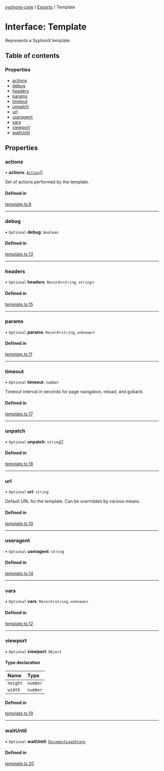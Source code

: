 [syphonx-core](../README.md) / [Exports](../modules.md) / Template

# Interface: Template

Represents a SyphonX template.

## Table of contents

### Properties

- [actions](Template.md#actions)
- [debug](Template.md#debug)
- [headers](Template.md#headers)
- [params](Template.md#params)
- [timeout](Template.md#timeout)
- [unpatch](Template.md#unpatch)
- [url](Template.md#url)
- [useragent](Template.md#useragent)
- [vars](Template.md#vars)
- [viewport](Template.md#viewport)
- [waitUntil](Template.md#waituntil)

## Properties

### actions

• **actions**: [`Action`](../modules.md#action)[]

Set of actions performed by the template.

#### Defined in

[template.ts:8](https://github.com/dtempx/syphonx-core/blob/134cc22/template.ts#L8)

___

### debug

• `Optional` **debug**: `boolean`

#### Defined in

[template.ts:13](https://github.com/dtempx/syphonx-core/blob/134cc22/template.ts#L13)

___

### headers

• `Optional` **headers**: `Record`\<`string`, `string`\>

#### Defined in

[template.ts:15](https://github.com/dtempx/syphonx-core/blob/134cc22/template.ts#L15)

___

### params

• `Optional` **params**: `Record`\<`string`, `unknown`\>

#### Defined in

[template.ts:11](https://github.com/dtempx/syphonx-core/blob/134cc22/template.ts#L11)

___

### timeout

• `Optional` **timeout**: `number`

Timeout interval in seconds for page navigation, reload, and goback.

#### Defined in

[template.ts:17](https://github.com/dtempx/syphonx-core/blob/134cc22/template.ts#L17)

___

### unpatch

• `Optional` **unpatch**: `string`[]

#### Defined in

[template.ts:18](https://github.com/dtempx/syphonx-core/blob/134cc22/template.ts#L18)

___

### url

• `Optional` **url**: `string`

Default URL for the template. Can be overridden by various means.

#### Defined in

[template.ts:10](https://github.com/dtempx/syphonx-core/blob/134cc22/template.ts#L10)

___

### useragent

• `Optional` **useragent**: `string`

#### Defined in

[template.ts:14](https://github.com/dtempx/syphonx-core/blob/134cc22/template.ts#L14)

___

### vars

• `Optional` **vars**: `Record`\<`string`, `unknown`\>

#### Defined in

[template.ts:12](https://github.com/dtempx/syphonx-core/blob/134cc22/template.ts#L12)

___

### viewport

• `Optional` **viewport**: `Object`

#### Type declaration

| Name | Type |
| :------ | :------ |
| `height` | `number` |
| `width` | `number` |

#### Defined in

[template.ts:19](https://github.com/dtempx/syphonx-core/blob/134cc22/template.ts#L19)

___

### waitUntil

• `Optional` **waitUntil**: [`DocumentLoadState`](../modules.md#documentloadstate)

#### Defined in

[template.ts:20](https://github.com/dtempx/syphonx-core/blob/134cc22/template.ts#L20)
